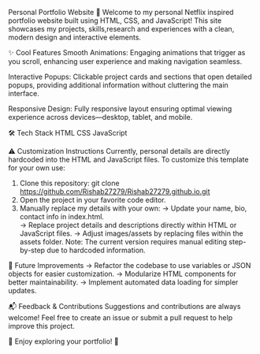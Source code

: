 Personal Portfolio Website 🌟
Welcome to my personal Netflix inspired portfolio website built using HTML, CSS, and JavaScript! This site showcases my projects, skills,research and experiences with a clean, modern design and interactive elements.

✨ Cool Features
Smooth Animations:
Engaging animations that trigger as you scroll, enhancing user experience and making navigation seamless.

Interactive Popups:
Clickable project cards and sections that open detailed popups, providing additional information without cluttering the main interface.

Responsive Design:
Fully responsive layout ensuring optimal viewing experience across devices—desktop, tablet, and mobile.

🛠️ Tech Stack
HTML
CSS
JavaScript

⚠️ Customization Instructions
Currently, personal details are directly hardcoded into the HTML and JavaScript files. To customize this template for your own use:
1. Clone this repository: git clone https://github.com/Rishab27279/Rishab27279.github.io.git
2. Open the project in your favorite code editor.
3. Manually replace my details with your own:
  -> Update your name, bio, contact info in index.html.  
  -> Replace project details and descriptions directly within HTML or JavaScript files.
  -> Adjust images/assets by replacing files within the assets folder.
Note: The current version requires manual editing step-by-step due to hardcoded information.

🚧 Future Improvements
-> Refactor the codebase to use variables or JSON objects for easier customization.
-> Modularize HTML components for better maintainability.
-> Implement automated data loading for simpler updates.

📬 Feedback & Contributions
Suggestions and contributions are always welcome! Feel free to create an issue or submit a pull request to help improve this project.

🌟 Enjoy exploring your portfolio! 🌟
